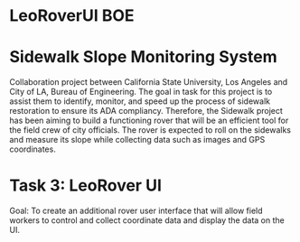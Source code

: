 # LeoRoverUI BOE
# Sidewalk Slope Monitoring System

Collaboration project between California State University, Los Angeles and City of LA, Bureau of Engineering. The goal in task for this project is to assist them to identify, monitor, and speed up the process of sidewalk restoration to ensure its ADA compliancy. Therefore, the Sidewalk project has been aiming to build a functioning rover that will be an efficient tool for the field crew of city officials. The rover is expected to roll on the sidewalks and measure its slope while collecting data such as images and GPS coordinates.

# Task 3: LeoRover UI
Goal: To create an additional rover user interface that will allow field workers to control and collect coordinate data and display the data on the UI. 
